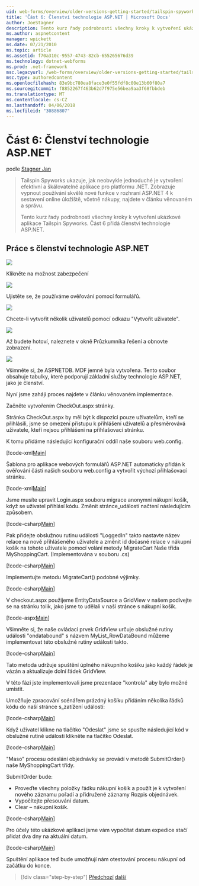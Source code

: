 ```yaml
---
uid: web-forms/overview/older-versions-getting-started/tailspin-spyworks/tailspin-spyworks-part-6
title: 'Část 6: Členství technologie ASP.NET | Microsoft Docs'
author: JoeStagner
description: Tento kurz řady podrobnosti všechny kroky k vytvoření ukázkové aplikace Tailspin Spyworks. Část 6 přidá členství technologie ASP.NET.
ms.author: aspnetcontent
manager: wpickett
ms.date: 07/21/2010
ms.topic: article
ms.assetid: f70a310c-9557-4743-82cb-655265676d39
ms.technology: dotnet-webforms
ms.prod: .net-framework
msc.legacyurl: /web-forms/overview/older-versions-getting-started/tailspin-spyworks/tailspin-spyworks-part-6
msc.type: authoredcontent
ms.openlocfilehash: 83e9bc780ea8face3e0f55fdf8c00e13b60f80a7
ms.sourcegitcommit: f8852267f463b62d7f975e56bea9aa3f68fbbdeb
ms.translationtype: MT
ms.contentlocale: cs-CZ
ms.lasthandoff: 04/06/2018
ms.locfileid: "30886807"
---
```

<a name="part-6-aspnet-membership"></a>Část 6: Členství technologie ASP.NET
====================
podle [Stagner Jan](https://github.com/JoeStagner)

> Tailspin Spyworks ukazuje, jak neobvykle jednoduché je vytvoření efektivní a škálovatelné aplikace pro platformu .NET. Zobrazuje vypnout používání skvělé nové funkce v rozhraní ASP.NET 4 k sestavení online úložiště, včetně nákupy, najdete v článku věnovaném a správu.
> 
> Tento kurz řady podrobnosti všechny kroky k vytvoření ukázkové aplikace Tailspin Spyworks. Část 6 přidá členství technologie ASP.NET.


## <a id="_Toc260221672"></a>  Práce s členství technologie ASP.NET

![](tailspin-spyworks-part-6/_static/image1.png)

Klikněte na možnost zabezpečení

![](tailspin-spyworks-part-6/_static/image1.jpg)

Ujistěte se, že používáme ověřování pomocí formulářů.

![](tailspin-spyworks-part-6/_static/image2.jpg)

Chcete-li vytvořit několik uživatelů pomocí odkazu "Vytvořit uživatele".

![](tailspin-spyworks-part-6/_static/image3.jpg)

Až budete hotoví, naleznete v okně Průzkumníka řešení a obnovte zobrazení.

![](tailspin-spyworks-part-6/_static/image2.png)

Všimněte si, že ASPNETDB. MDF jemné byla vytvořena. Tento soubor obsahuje tabulky, které podporují základní služby technologie ASP.NET, jako je členství.

Nyní jsme zahájí proces najdete v článku věnovaném implementace.

Začněte vytvořením CheckOut.aspx stránky.

Stránka CheckOut.aspx by měl být k dispozici pouze uživatelům, kteří se přihlásili, jsme se omezení přístupu k přihlášení uživatelů a přesměrovává uživatele, kteří nejsou přihlášeni na přihlašovací stránku.

K tomu přidáme následující konfigurační oddíl naše souboru web.config.

[!code-xml[Main](tailspin-spyworks-part-6/samples/sample1.xml)]

Šablona pro aplikace webových formulářů ASP.NET automaticky přidán k ověřování části našich souboru web.config a vytvořit výchozí přihlašovací stránku.

[!code-xml[Main](tailspin-spyworks-part-6/samples/sample2.xml)]

Jsme musíte upravit Login.aspx souboru migrace anonymní nákupní košík, když se uživatel přihlásí kódu. Změnit stránce\_událostí načtení následujícím způsobem.

[!code-csharp[Main](tailspin-spyworks-part-6/samples/sample3.cs)]

Pak přidejte obslužnou rutinu události "LoggedIn" takto nastavte název relace na nově přihlášeného uživatele a změnit id dočasné relace v nákupní košík na tohoto uživatele pomocí volání metody MigrateCart Naše třída MyShoppingCart. (Implementována v souboru .cs)

[!code-csharp[Main](tailspin-spyworks-part-6/samples/sample4.cs)]

Implementujte metodu MigrateCart() podobné výjimky.

[!code-csharp[Main](tailspin-spyworks-part-6/samples/sample5.cs)]

V checkout.aspx použijeme EntityDataSource a GridView v našem podívejte se na stránku tolik, jako jsme to udělali v naší stránce s nákupní košík.

[!code-aspx[Main](tailspin-spyworks-part-6/samples/sample6.aspx)]

Všimněte si, že naše ovládací prvek GridView určuje obslužné rutiny události "ondatabound" s názvem MyList\_RowDataBound můžeme implementovat této obslužné rutiny události takto.

[!code-csharp[Main](tailspin-spyworks-part-6/samples/sample7.cs)]

Tato metoda udržuje spuštění úplného nákupního košíku jako každý řádek je vázán a aktualizuje dolní řádek GridView.

V této fázi jste implementovali jsme prezentace "kontrola" aby bylo možné umístit.

Umožňuje zpracování scénářem prázdný košíku přidáním několika řádků kódu do naší stránce s\_zatížení událostí:

[!code-csharp[Main](tailspin-spyworks-part-6/samples/sample8.cs)]

Když uživatel klikne na tlačítko "Odeslat" jsme se spusťte následující kód v obslužné rutině události klikněte na tlačítko Odeslat.

[!code-csharp[Main](tailspin-spyworks-part-6/samples/sample9.cs)]

"Maso" procesu odeslání objednávky se provádí v metodě SubmitOrder() naše MyShoppingCart třídy.

SubmitOrder bude:

- Proveďte všechny položky řádku nákupní košík a použít je k vytvoření nového záznamu pořadí a přidružené záznamy Rozpis objednávek.
- Vypočítejte přesouvání datum.
- Clear – nákupní košík.


[!code-csharp[Main](tailspin-spyworks-part-6/samples/sample10.cs)]

Pro účely této ukázkové aplikaci jsme vám vypočítat datum expedice stačí přidat dva dny na aktuální datum.

[!code-csharp[Main](tailspin-spyworks-part-6/samples/sample11.cs)]

Spuštění aplikace teď bude umožňují nám otestování procesu nákupní od začátku do konce.

> [!div class="step-by-step"]
> [Předchozí](tailspin-spyworks-part-5.md)
> [další](tailspin-spyworks-part-7.md)
